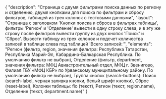 {
"description": "Страница с двумя фильтрами поиска данных по региону и отделению, двумя кнопками для поиска по фильтрам и сбросу фильтров, таблицей из трех колонок с тестовыми данными",
"layout": "Страница с заголовком 'Кнопки поиска и сброса в фильтрах таблицы', фильтры 'Регион' и 'Отделение' вывести в одну строку слева, и в эту же строку после фильтров вывести группу из двух кнопок 'Поиск' и 'Сброс'. Вывести таблицу из трех колонок и подсчет количества записей в таблице слева под таблицей 'Всего записей:'",
"elements": "Регион (фильтр, region, значения фильтра: Республика Татарстан, Республика Марий-Эл, Кабардино-Балкарская Республика. По умолчанию фильтр не выбран),
Отделение (фильтр, department, значения фильтра: МФЦ Авиастроительный отдел, МФЦ г. Звенигово, Филиал ГБУ «МФЦ КБР» по Урванскому муниципальному району. По умолчанию фильтр не выбран), 
Группа кнопок (search-buttons): Поиск (search-label, черная заливка кнопки, белый шрифт кнопки), Сброс (reset-label),
Колонки таблицы: fio (текст), Регион (текст, region.name), Отделение (текст, department.name)"
}